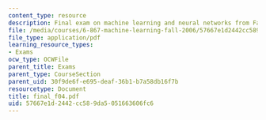 ```yaml
---
content_type: resource
description: Final exam on machine learning and neural networks from Fall 2004.
file: /media/courses/6-867-machine-learning-fall-2006/57667e1d2442cc589da5051663606fc6_final_f04.pdf
file_type: application/pdf
learning_resource_types:
- Exams
ocw_type: OCWFile
parent_title: Exams
parent_type: CourseSection
parent_uid: 30f9de6f-e695-deaf-36b1-b7a58db16f7b
resourcetype: Document
title: final_f04.pdf
uid: 57667e1d-2442-cc58-9da5-051663606fc6
---
```

